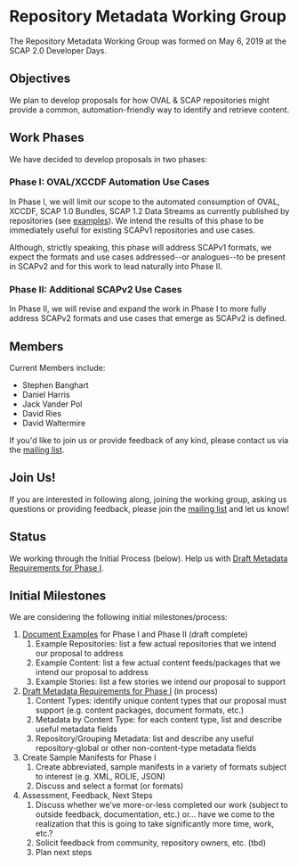 # Repository Metadata Working Group

The Repository Metadata Working Group was formed on May 6, 2019 at the SCAP 2.0 Developer Days. 

## Objectives

We plan to develop proposals for how OVAL & SCAP repositories might provide a common, 
automation-friendly way to identify and retrieve content.

## Work Phases

We have decided to develop proposals in two phases:

### Phase I: OVAL/XCCDF Automation Use Cases

In Phase I, we will limit our scope to the automated consumption of OVAL, XCCDF, SCAP 1.0 Bundles, SCAP 1.2 Data Streams
as currently published by repositories (see [examples](https://github.com/OVAL-Community/Repo-Meta-WG/blob/master/1.examples.md)).
We intend the results of this phase to be immediately useful for existing SCAPv1 repositories and use cases. 

Although, strictly speaking, this phase will address SCAPv1 formats, we expect the formats and use cases addressed--or analogues--to 
be present in SCAPv2 and for this work to lead naturally into Phase II.

### Phase II: Additional SCAPv2 Use Cases

In Phase II, we will revise and expand the work in Phase I to more fully address SCAPv2 formats and use cases that emerge as
SCAPv2 is defined.

## Members

Current Members include:

- Stephen Banghart
- Daniel Harris
- Jack Vander Pol
- David Ries
- David Waltermire

If you'd like to join us or provide feedback of any kind, please contact us via the [mailing list](https://list.nist.gov/scap-dev-content).

## Join Us!

If you are interested in following along, joining the working group, asking us questions or providing feedback,
please join the [mailing list](https://list.nist.gov/scap-dev-content) and let us know!

## Status

We working through the Initial Process (below). Help us with [Draft Metadata Requirements for Phase I](https://github.com/OVAL-Community/Repo-Meta-WG/blob/master/2.metadata.requirements.md). 

## Initial Milestones

We are considering the following initial milestones/process:

1. [Document Examples](https://github.com/OVAL-Community/Repo-Meta-WG/blob/master/1.examples.md) for Phase I and Phase II (draft complete)
   1. Example Repositories: list a few actual repositories that we intend our proposal to address
   2. Example Content: list a few actual content feeds/packages that we intend our proposal to address
   3. Example Stories: list a few stories we intend our proposal to support
2. [Draft Metadata Requirements for Phase I](https://github.com/OVAL-Community/Repo-Meta-WG/blob/master/2.metadata.requirements.md) (in process)
   1. Content Types: identify unique content types that our proposal must support (e.g. content packages, document formats, etc.)
   2. Metadata by Content Type: for each content type, list and describe useful metadata fields
   3. Repository/Grouping Metadata: list and describe any useful repository-global or other non-content-type metadata fields
3. Create Sample Manifests for Phase I
   1. Create abbreviated, sample manifests in a variety of formats subject to interest (e.g. XML, ROLIE, JSON)
   2. Discuss and select a format (or formats)
4. Assessment, Feedback, Next Steps
   1. Discuss whether we’ve more-or-less completed our work (subject to outside feedback, documentation, etc.) or… have we come to the realization that this is going to take significantly more time, work, etc.?
   2. Solicit feedback from community, repository owners, etc. (tbd)
   3. Plan next steps




